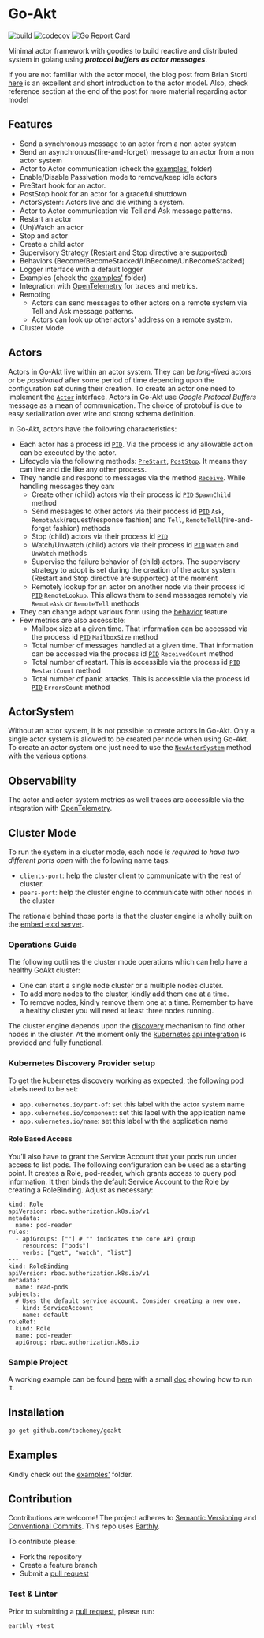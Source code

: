 # Go-Akt
[![build](https://img.shields.io/github/actions/workflow/status/Tochemey/goakt/build.yml?branch=main)](https://github.com/Tochemey/goakt/actions/workflows/build.yml)
[![codecov](https://codecov.io/gh/Tochemey/goakt/branch/main/graph/badge.svg?token=J0p9MzwSRH)](https://codecov.io/gh/Tochemey/goakt)
[![Go Report Card](https://goreportcard.com/badge/github.com/tochemey/goakt)](https://goreportcard.com/report/github.com/tochemey/goakt)

Minimal actor framework with goodies to build reactive and distributed system in golang using _**protocol buffers as actor messages**_.

If you are not familiar with the actor model, the blog post from Brian Storti [here](https://www.brianstorti.com/the-actor-model/) is an excellent and short introduction to the actor model. 
Also, check reference section at the end of the post for more material regarding actor model

## Features
- Send a synchronous message to an actor from a non actor system
- Send an asynchronous(fire-and-forget) message to an actor from a non actor system
- Actor to Actor communication (check the [examples'](./examples/actor-to-actor) folder)
- Enable/Disable Passivation mode to remove/keep idle actors
- PreStart hook for an actor.
- PostStop hook for an actor for a graceful shutdown
- ActorSystem: Actors live and die withing a system.
- Actor to Actor communication via Tell and Ask message patterns.
- Restart an actor
- (Un)Watch an actor
- Stop and actor
- Create a child actor
- Supervisory Strategy (Restart and Stop directive are supported)
- Behaviors (Become/BecomeStacked/UnBecome/UnBecomeStacked)
- Logger interface with a default logger
- Examples (check the [examples'](./examples) folder)
- Integration with [OpenTelemetry](https://github.com/open-telemetry/opentelemetry-go) for traces and metrics.
- Remoting
  - Actors can send messages to other actors on a remote system via Tell and Ask message patterns.
  - Actors can look up other actors' address on a remote system.
- Cluster Mode

## Actors
Actors in Go-Akt live within an actor system. They can be _long-lived_ actors or be _passivated_ after some period of time
depending upon the configuration set during their creation. To create an actor one need to implement the [`Actor`](./actors/actor.go) interface.
Actors in Go-Akt use _Google Protocol Buffers_ message as a mean of communication. The choice of protobuf is due to easy serialization over wire
and strong schema definition.

In Go-Akt, actors have the following characteristics: 
- Each actor has a process id [`PID`](./actors/pid.go). Via the process id any allowable action can be executed by the actor.
- Lifecycle via the following methods: [`PreStart`](./actors/actor.go), [`PostStop`](./actors/actor.go). It means they can live and die like any other process.
- They handle and respond to messages via the method [`Receive`](./actors/actor.go). While handling messages they can:
  - Create other (child) actors via their process id [`PID`](./actors/pid.go) `SpawnChild` method
  - Send messages to other actors via their process id [`PID`](./actors/pid.go) `Ask`, `RemoteAsk`(request/response fashion) and `Tell`, `RemoteTell`(fire-and-forget fashion) methods
  - Stop (child) actors via their process id [`PID`](./actors/pid.go)
  - Watch/Unwatch (child) actors via their process id [`PID`](./actors/pid.go) `Watch` and `UnWatch` methods
  - Supervise the failure behavior of (child) actors. The supervisory strategy to adopt is set during the creation of the actor system. (Restart and Stop directive are supported) at the moment
  - Remotely lookup for an actor on another node via their process id [`PID`](./actors/pid.go) `RemoteLookup`. This allows them to send messages remotely via `RemoteAsk` or `RemoteTell` methods
- They can change adopt various form using the [behavior](./actors/behavior.go) feature
- Few metrics are also accessible:
  - Mailbox size at a given time. That information can be accessed via the process id  [`PID`](./actors/pid.go) `MailboxSize` method
  - Total number of messages handled at a given time. That information can be accessed via the process id  [`PID`](./actors/pid.go) `ReceivedCount` method
  - Total number of restart. This is accessible via the process id  [`PID`](./actors/pid.go) `RestartCount` method
  - Total number of panic attacks. This is accessible via the process id [`PID`](./actors/pid.go) `ErrorsCount` method

## ActorSystem
Without an actor system, it is not possible to create actors in Go-Akt. Only a single actor system is allowed to be created per node when using Go-Akt.
To create an actor system one just need to use the [`NewActorSystem`](./actors/actor_system.go) method with the various [options](./actors/option.go).

## Observability
The actor and actor-system metrics as well traces are accessible via the integration with [OpenTelemetry](https://github.com/open-telemetry/opentelemetry-go).

## Cluster Mode
To run the system in a cluster mode, each node _is required to have two different ports open_ with the following name tags:
* `clients-port`: help the cluster client to communicate with the rest of cluster.
* `peers-port`: help the cluster engine to communicate with other nodes in the cluster

The rationale behind those ports is that the cluster engine is wholly built on the [embed etcd server](https://pkg.go.dev/github.com/coreos/etcd/embed).

### Operations Guide
The following outlines the cluster mode operations which can help have a healthy GoAkt cluster:
* One can start a single node cluster or a multiple nodes cluster.
* To add more nodes to the cluster, kindly add them one at a time.
* To remove nodes, kindly remove them one at a time. Remember to have a healthy cluster you will need at least three nodes running.

The cluster engine depends upon the [discovery](./discovery/iface.go) mechanism to find other nodes in the cluster. 
At the moment only the [kubernetes](https://kubernetes.io/docs/home/) [api integration](./discovery/kubernetes) is provided and fully functional.

### Kubernetes Discovery Provider setup

To get the kubernetes discovery working as expected, the following pod labels need to be set:
* `app.kubernetes.io/part-of`: set this label with the actor system name
* `app.kubernetes.io/component`: set this label with the application name
* `app.kubernetes.io/name`: set this label with the application name

#### Role Based Access
You’ll also have to grant the Service Account that your pods run under access to list pods. The following configuration can be used as a starting point. 
It creates a Role, pod-reader, which grants access to query pod information. It then binds the default Service Account to the Role by creating a RoleBinding. 
Adjust as necessary:
```
kind: Role
apiVersion: rbac.authorization.k8s.io/v1
metadata:
  name: pod-reader
rules:
  - apiGroups: [""] # "" indicates the core API group
    resources: ["pods"]
    verbs: ["get", "watch", "list"]
---
kind: RoleBinding
apiVersion: rbac.authorization.k8s.io/v1
metadata:
  name: read-pods
subjects:
  # Uses the default service account. Consider creating a new one.
  - kind: ServiceAccount
    name: default
roleRef:
  kind: Role
  name: pod-reader
  apiGroup: rbac.authorization.k8s.io
```

### Sample Project
A working example can be found [here](./examples/actor-cluster/k8s) with a small [doc](./examples/actor-cluster/k8s/doc.md) showing how to run it.

## Installation
```bash
go get github.com/tochemey/goakt
```

## Examples
Kindly check out the [examples'](./examples) folder.

## Contribution
Contributions are welcome!
The project adheres to [Semantic Versioning](https://semver.org) and [Conventional Commits](https://www.conventionalcommits.org/en/v1.0.0/).
This repo uses [Earthly](https://earthly.dev/get-earthly).

To contribute please:
- Fork the repository
- Create a feature branch
- Submit a [pull request](https://help.github.com/articles/using-pull-requests)

### Test & Linter
Prior to submitting a [pull request](https://help.github.com/articles/using-pull-requests), please run:
```bash
earthly +test
```
